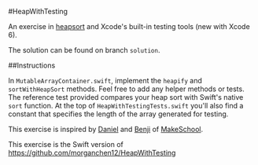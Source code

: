#HeapWithTesting

An exercise in [heapsort](http://en.wikipedia.org/wiki/Heapsort) and Xcode's built-in testing tools (new with Xcode 6).

The solution can be found on branch `solution`.

##Instructions

In `MutableArrayContainer.swift`, implement the `heapify` and `sortWithHeapSort` methods. Feel free to add any helper methods or tests. The reference test provided compares your heap sort with Swift's native `sort` function. At the top of `HeapWithTestingTests.swift` you'll also find a constant that specifies the length of the array generated for testing. 


This exercise is inspired by [Daniel](http://danielhaaser.com/) and [Benji](http://blog.benjamin-encz.de/) of [MakeSchool](https://www.makeschool.com/).

This exercise is the Swift version of https://github.com/morganchen12/HeapWithTesting
